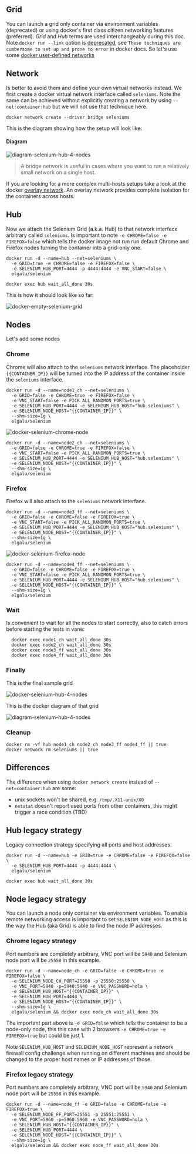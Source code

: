 ## Grid
You can launch a grid only container via environment variables (deprecated) or using docker's first class citizen networking features (preferred).
*Grid* and *Hub* terms are used interchangeably during this doc.
Note `docker run --link` option is [deprecated](https://docs.docker.com/compose/link-env-deprecated), see `These techniques are cumbersome to set up and prone to error` in docker docs.
So let's use some [docker user-defined networks](https://docs.docker.com/engine/userguide/networking/dockernetworks#user-defined-networks)

## Network
Is better to avoid them and define your own virtual networks instead.
We first create a docker virtual network interface called `seleniums`.
Note the same can be achieved without explicitly creating a network by using `--net:container:hub` but we will not use that technique here.

    docker network create --driver bridge seleniums

This is the diagram showing how the setup will look like:

#### Diagram

![diagram-selenium-hub-4-nodes](../images/grid_4_nodes_diagram_seleniums.png)

> A bridge network is useful in cases where you want to run a relatively small network on a single host.

If you are looking for a more complex multi-hosts setups take a look at the docker [overlay network](https://docs.docker.com/engine/userguide/networking/dockernetworks/#an-overlay-network). An overlay network provides complete isolation for the containers across hosts.

## Hub
Now we attach the Selenium Grid (a.k.a. Hub) to that network interface arbitrary called `seleniums`.
Is important to note `-e CHROME=false -e FIREFOX=false` which tells the docker image not run run default Chrome and Firefox nodes turning the container into a grid-only one.

    docker run -d --name=hub --net=seleniums \
      -e GRID=true -e CHROME=false -e FIREFOX=false \
      -e SELENIUM_HUB_PORT=4444 -p 4444:4444 -e VNC_START=false \
      elgalu/selenium

    docker exec hub wait_all_done 30s

This is how it should look like so far:

![docker-empty-selenium-grid](../images/empty_grid_console.png)

## Nodes
Let's add some nodes

### Chrome
Chrome will also attach to the `seleniums` network interface.
The placeholder `{{CONTAINER_IP}}` will be turned into the IP address of the container inside the `seleniums` interface.

    docker run -d --name=node1_ch --net=seleniums \
      -e GRID=false -e CHROME=true -e FIREFOX=false \
      -e VNC_START=false -e PICK_ALL_RANDMON_PORTS=true \
      -e SELENIUM_HUB_PORT=4444 -e SELENIUM_HUB_HOST="hub.seleniums" \
      -e SELENIUM_NODE_HOST="{{CONTAINER_IP}}" \
      --shm-size=1g \
      elgalu/selenium

![docker-selenium-chrome-node](../images/chrome_grid_console.png)

    docker run -d --name=node2_ch --net=seleniums \
      -e GRID=false -e CHROME=true -e FIREFOX=false \
      -e VNC_START=false -e PICK_ALL_RANDMON_PORTS=true \
      -e SELENIUM_HUB_PORT=4444 -e SELENIUM_HUB_HOST="hub.seleniums" \
      -e SELENIUM_NODE_HOST="{{CONTAINER_IP}}" \
      --shm-size=1g \
      elgalu/selenium

### Firefox
Firefox will also attach to the `seleniums` network interface.

    docker run -d --name=node3_ff --net=seleniums \
      -e GRID=false -e CHROME=false -e FIREFOX=true \
      -e VNC_START=false -e PICK_ALL_RANDMON_PORTS=true \
      -e SELENIUM_HUB_PORT=4444 -e SELENIUM_HUB_HOST="hub.seleniums" \
      -e SELENIUM_NODE_HOST="{{CONTAINER_IP}}" \
      --shm-size=1g \
      elgalu/selenium

![docker-selenium-firefox-node](../images/firefox_grid_console.png)

    docker run -d --name=node4_ff --net=seleniums \
      -e GRID=false -e CHROME=false -e FIREFOX=true \
      -e VNC_START=false -e PICK_ALL_RANDMON_PORTS=true \
      -e SELENIUM_HUB_PORT=4444 -e SELENIUM_HUB_HOST="hub.seleniums" \
      -e SELENIUM_NODE_HOST="{{CONTAINER_IP}}" \
      --shm-size=1g \
      elgalu/selenium

### Wait
Is convenient to wait for all the nodes to start correctly, also to catch errors before starting the tests in vane:

      docker exec node1_ch wait_all_done 30s
      docker exec node2_ch wait_all_done 30s
      docker exec node3_ff wait_all_done 30s
      docker exec node4_ff wait_all_done 30s

### Finally

This is the final sample grid

![docker-selenium-hub-4-nodes](../images/grid_4_nodes_random_ports.png)

This is the docker diagram of that grid

![diagram-selenium-hub-4-nodes](../images/grid_4_nodes_diagram_seleniums.png)

### Cleanup

    docker rm -vf hub node1_ch node2_ch node3_ff node4_ff || true
    docker network rm seleniums || true

## Differences
The difference when using `docker network create` instead of `--net=container:hub` are some:

* unix sockets won't be shared, e.g. `/tmp/.X11-unix/X0`
* `netstat` doesn't report used ports from other containers, this might trigger a race condition (TBD)

## Hub legacy strategy
Legacy connection strategy specifying all ports and host addresses.

    docker run -d --name=hub -e GRID=true -e CHROME=false -e FIREFOX=false \
      -e SELENIUM_HUB_PORT=4444 -p 4444:4444 \
      elgalu/selenium

    docker exec hub wait_all_done 30s

## Node legacy strategy
You can launch a node only container via environment variables.
To enable remote networking access is important to set `SELENIUM_NODE_HOST` as this is the way the Hub (aka Grid) is able to find the node IP addresses.

### Chrome legacy strategy
Port numbers are completely arbitrary, VNC port will be `5940` and Selenium node port will be `25550` in this example.

    docker run -d --name=node_ch -e GRID=false -e CHROME=true -e FIREFOX=false \
      -e SELENIUM_NODE_CH_PORT=25550 -p 25550:25550 \
      -e VNC_PORT=5940 -p=5940:5940 -e VNC_PASSWORD=hola \
      -e SELENIUM_HUB_HOST="{{CONTAINER_IP}}" \
      -e SELENIUM_HUB_PORT=4444 \
      -e SELENIUM_NODE_HOST="{{CONTAINER_IP}}" \
      --shm-size=1g \
      elgalu/selenium && docker exec node_ch wait_all_done 30s

The important part above is `-e GRID=false` which tells the container to be a node-only node, this this case with 2 browsers `-e CHROME=true -e FIREFOX=true` but could be just 1.

Note `SELENIUM_HUB_HOST` and `SELENIUM_NODE_HOST` represent a network firewall config challenge when running on different machines and should be changed to the proper host names or IP addresses of those.

### Firefox legacy strategy
Port numbers are completely arbitrary, VNC port will be `5940` and Selenium node port will be `25550` in this example.

    docker run -d --name=node_ff -e GRID=false -e CHROME=false -e FIREFOX=true \
      -e SELENIUM_NODE_FF_PORT=25551 -p 25551:25551 \
      -e VNC_PORT=5960 -p=5960:5960 -e VNC_PASSWORD=hola \
      -e SELENIUM_HUB_HOST="{{CONTAINER_IP}}" \
      -e SELENIUM_HUB_PORT=4444 \
      -e SELENIUM_NODE_HOST="{{CONTAINER_IP}}" \
      --shm-size=1g \
      elgalu/selenium && docker exec node_ff wait_all_done 30s
